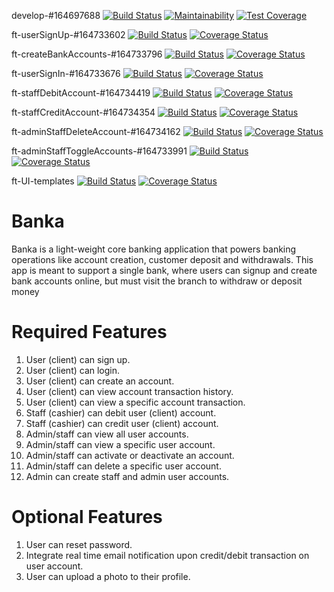 develop-#164697688 [![Build Status](https://travis-ci.com/okezieobi/banka.svg?branch=develop-%23164697688)](https://travis-ci.com/okezieobi/banka) [![Maintainability](https://api.codeclimate.com/v1/badges/e93b75bd7416cb8b68ac/maintainability)](https://codeclimate.com/github/okezieobi/banka/maintainability) [![Test Coverage](https://api.codeclimate.com/v1/badges/e93b75bd7416cb8b68ac/test_coverage)](https://codeclimate.com/github/okezieobi/banka/test_coverage)

ft-userSignUp-#164733602 [![Build Status](https://travis-ci.com/okezieobi/banka.svg?branch=ft-userSignUp-%23164733602)](https://travis-ci.com/okezieobi/banka) [![Coverage Status](https://coveralls.io/repos/github/okezieobi/banka/badge.svg?branch=ft-userSignUp-%23164733602)](https://coveralls.io/github/okezieobi/banka?branch=ft-userSignUp-%23164733602)

ft-createBankAccounts-#164733796 [![Build Status](https://travis-ci.com/okezieobi/banka.svg?branch=ft-createBankAccounts-%23164733796)](https://travis-ci.com/okezieobi/banka) [![Coverage Status](https://coveralls.io/repos/github/okezieobi/banka/badge.svg?branch=ft-createBankAccounts-%23164733796)](https://coveralls.io/github/okezieobi/banka?branch=ft-createBankAccounts-%23164733796)

ft-userSignIn-#164733676 [![Build Status](https://travis-ci.com/okezieobi/banka.svg?branch=ft-userSignIn-%23164733676)](https://travis-ci.com/okezieobi/banka) [![Coverage Status](https://coveralls.io/repos/github/okezieobi/banka/badge.svg?branch=ft-createBankAccounts-%23164733796)](https://coveralls.io/github/okezieobi/banka?branch=ft-createBankAccounts-%23164733796)

ft-staffDebitAccount-#164734419 [![Build Status](https://travis-ci.com/okezieobi/banka.svg?branch=ft-staffDebitAccount-%23164734419)](https://travis-ci.com/okezieobi/banka) [![Coverage Status](https://coveralls.io/repos/github/okezieobi/banka/badge.svg?branch=ft-staffDebitAccount-%23164734419)](https://coveralls.io/github/okezieobi/banka?branch=ft-staffDebitAccount-%23164734419)

ft-staffCreditAccount-#164734354 [![Build Status](https://travis-ci.com/okezieobi/banka.svg?branch=ft-staffCreditAccount-%23164734354)](https://travis-ci.com/okezieobi/banka) [![Coverage Status](https://coveralls.io/repos/github/okezieobi/banka/badge.svg?branch=ft-staffCreditAccount-%23164734354)](https://coveralls.io/github/okezieobi/banka?branch=ft-staffCreditAccount-%23164734354)

ft-adminStaffDeleteAccount-#164734162 [![Build Status](https://travis-ci.com/okezieobi/banka.svg?branch=ft-adminStaffDeleteAccount-%23164734162)](https://travis-ci.com/okezieobi/banka) [![Coverage Status](https://coveralls.io/repos/github/okezieobi/banka/badge.svg?branch=ft-adminStaffDeleteAccount-%23164734162)](https://coveralls.io/github/okezieobi/banka?branch=ft-adminStaffDeleteAccount-%23164734162)

ft-adminStaffToggleAccounts-#164733991 [![Build Status](https://travis-ci.com/okezieobi/banka.svg?branch=ft-adminStaffToggleAccounts-%23164733991)](https://travis-ci.com/okezieobi/banka) [![Coverage Status](https://coveralls.io/repos/github/okezieobi/banka/badge.svg?branch=ft-adminStaffToggleAccounts-%23164733991)](https://coveralls.io/github/okezieobi/banka?branch=ft-adminStaffToggleAccounts-%23164733991)

ft-UI-templates [![Build Status](https://travis-ci.com/okezieobi/banka.svg?branch=ft-UI-templates)](https://travis-ci.com/okezieobi/banka) [![Coverage Status](https://coveralls.io/repos/github/okezieobi/banka/badge.svg?branch=ft-UI-templates)](https://coveralls.io/github/okezieobi/banka?branch=ft-UI-templates)


# Banka
Banka is a light-weight core banking application that powers banking operations like account creation, customer deposit and withdrawals. This app is meant to support a single bank, where
users can signup and create bank accounts online, but must visit the branch to withdraw or
deposit money

# Required Features 
1. User (client) can sign up.
2. User (client) can login.
3. User (client) can create an account.
4. User (client) can view account transaction history.
5. User (client) can view a specific account transaction.
6. Staff (cashier) can debit user (client) account.
7. Staff (cashier) can credit user (client) account.
8. Admin/staff can view all user accounts.
9. Admin/staff can view a specific user account.
10. Admin/staff can activate or deactivate an account.
11. Admin/staff can delete a specific user account.
12. Admin can create staff and admin user accounts.

# Optional Features
1. User can reset password.
2. Integrate real time email notification upon credit/debit transaction on user account.
3. User can upload a photo to their profile.
